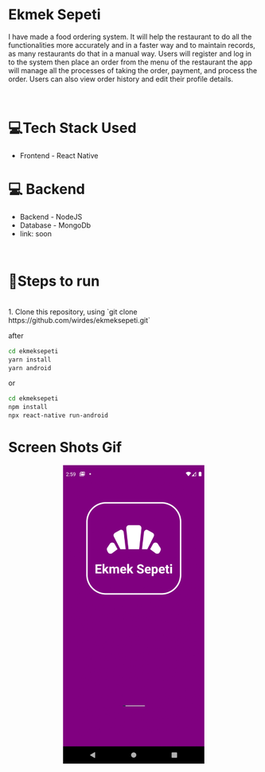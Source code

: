 # Ekmek Sepeti
I have made a food ordering system. It will help the restaurant to do all the functionalities more accurately and in a faster way and to maintain records, as many restaurants do that in a manual way. Users will register and log in to the system then place an order from the menu of the restaurant the app will manage all the processes of taking the order, payment, and process the order. Users can also view order history and edit their profile details. 

<br>

# 💻Tech Stack Used
- Frontend - React Native
# 💻 Backend 
- Backend - NodeJS
- Database - MongoDb
- link: soon


<br>

# 📝Steps to run
<br>
1. Clone this repository, using `git clone https://github.com/wirdes/ekmeksepeti.git` <br>

after

```sh
cd ekmeksepeti
yarn install
yarn android
```
or
<br>
```sh
cd ekmeksepeti
npm install
npx react-native run-android
```

# Screen Shots Gif

<p align="center">
  <img width=284 height=600 src="ekmeksepeti.gif" />
</p>





